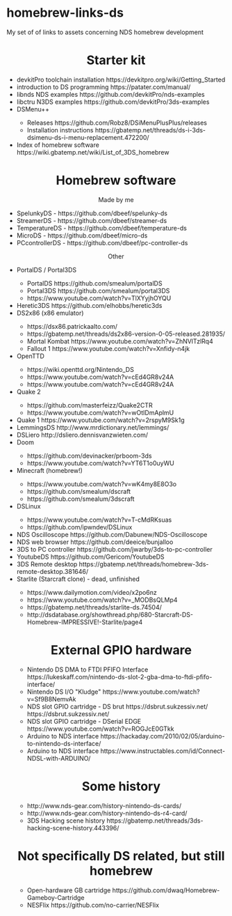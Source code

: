 # homebrew-links-ds
My set of of links to assets concerning NDS homebrew development

<h1 align="center"> Starter kit </h1>

<ul>
  
  <li> devkitPro toolchain installation https://devkitpro.org/wiki/Getting_Started </li>
  <li> introduction to DS programming https://patater.com/manual/ </li>
  <li> libnds NDS examples https://github.com/devkitPro/nds-examples</li>
  <li> libctru N3DS examples https://github.com/devkitPro/3ds-examples </li>
  <li> DSMenu++ </li>
  <ul>
  
  <li> Releases https://github.com/Robz8/DSiMenuPlusPlus/releases </li>
  <li> Installation instructions https://gbatemp.net/threads/ds-i-3ds-dsimenu-ds-i-menu-replacement.472200/ </li> 
  
  </ul>
  
  <li> Index of homebrew software https://wiki.gbatemp.net/wiki/List_of_3DS_homebrew </li>
 
  
</ul>

<h1 align="center"> Homebrew software </h1>

<p align="center"> Made by me </p> 

<ul> 
  
  <li> SpelunkyDS - https://github.com/dbeef/spelunky-ds </li>
  <li> StreamerDS - https://github.com/dbeef/streamer-ds </li>
  <li> TemperatureDS - https://github.com/dbeef/temperature-ds </li>
  <li> MicroDS - https://github.com/dbeef/micro-ds </li>
  <li> PCcontrollerDS - https://github.com/dbeef/pc-controller-ds </li>
  
</ul>

<p align="center"> Other </p>

<ul>

  <li> PortalDS / Portal3DS </li>
  <ul>
    <li> PortalDS https://github.com/smealum/portalDS </li>
    <li> Portal3DS https://github.com/smealum/portal3DS </li>
    <li> https://www.youtube.com/watch?v=TlXYyjhOYQU </li>
  </ul>
  
  <li> Heretic3DS https://github.com/elhobbs/heretic3ds </li>
  <li> DS2x86 (x86 emulator)</li>
  
  <ul>
    <li> https://dsx86.patrickaalto.com/ </li>
    <li> https://gbatemp.net/threads/ds2x86-version-0-05-released.281935/ </li>
    <li> Mortal Kombat https://www.youtube.com/watch?v=ZhNVlTzlRq4 </li>
    <li> Fallout 1 https://www.youtube.com/watch?v=Xnfidy-n4jk </li>
  </ul>

  <li> OpenTTD </li>
  <ul>
    <li> https://wiki.openttd.org/Nintendo_DS </li>
    <li> https://www.youtube.com/watch?v=cEd4GR8v24A </li>
    <li> https://www.youtube.com/watch?v=cEd4GR8v24A </li>
  </ul>

  <li> Quake 2 </li>
  <ul>
    <li> https://github.com/masterfeizz/Quake2CTR </li>
    <li> https://www.youtube.com/watch?v=wOtIDmAplmU </li>
  </ul>

  <li> Quake 1 https://www.youtube.com/watch?v=2rspyM9Sk1g</li>
  <li> LemmingsDS http://www.mrdictionary.net/lemmings/ </li>
  <li> DSLiero http://dsliero.dennisvanzwieten.com/ </li>
  
  <li> Doom </li>
  <ul>
    <li> https://github.com/devinacker/prboom-3ds </li>
    <li> https://www.youtube.com/watch?v=YT6T1o0uyWU </li>
  </ul>
  
  <li> Minecraft (homebrew!) </li>
  <ul>
    <li> https://www.youtube.com/watch?v=wK4my8E8O3o </li>
    <li> https://github.com/smealum/dscraft </li>
    <li> https://github.com/smealum/3dscraft </li>
  </ul>
  
  <li> DSLinux </li>
 
  <ul>
    <li> https://www.youtube.com/watch?v=T-cMdRKsuas </li>
    <li> https://github.com/ipwndev/DSLinux </li>
  </ul>

  <li> NDS Oscilloscope https://github.com/Dabunew/NDS-Oscilloscope </li>
  <li> NDS web browser https://github.com/deeice/bunjalloo</li>
  <li> 3DS to PC controller https://github.com/jwarby/3ds-to-pc-controller </li>
  <li> YoutubeDS https://github.com/Gericom/YoutubeDS </li>
  <li> 3DS Remote desktop https://gbatemp.net/threads/homebrew-3ds-remote-desktop.381646/ </li>
  
  <li> Starlite (Starcraft clone) - dead, unfinished </li>
  <ul>
    <li> https://www.dailymotion.com/video/x2po6nz </li>
    <li> https://www.youtube.com/watch?v=_MODBsQLMp4 </li>
    <li> https://gbatemp.net/threads/starlite-ds.74504/ </li>
    <li> http://dsdatabase.org/showthread.php/680-Starcraft-DS-Homebrew-IMPRESSIVE!-Starlite/page4 </li>
  </ul>


<h1 align="center"> External GPIO hardware </h1>

<ul>
  
  <li> Nintendo DS DMA to FTDI PFIFO Interface https://lukeskaff.com/nintendo-ds-slot-2-gba-dma-to-ftdi-pfifo-interface/ </li>
  <li> Nintendo DS I/O "Kludge" https://www.youtube.com/watch?v=Sf9B8NemvAk </li>
  <li> NDS slot GPIO cartridge - DS brut https://dsbrut.sukzessiv.net/ https://dsbrut.sukzessiv.net/ </li>
  <li> NDS slot GPIO cartridge - DSerial EDGE  https://www.youtube.com/watch?v=ROGJcE0GTkk </li>
  <li> Arduino to NDS interface https://hackaday.com/2010/02/05/arduino-to-nintendo-ds-interface/ </li>
  <li> Arduino to NDS interface https://www.instructables.com/id/Connect-NDSL-with-ARDUINO/ </li>

</ul>

<h1 align="center"> Some history </h1>

<ul>
  <li> http://www.nds-gear.com/history-nintendo-ds-cards/ </li>
  <li> http://www.nds-gear.com/history-nintendo-ds-r4-card/ </li>   
  <li> 3DS Hacking scene history https://gbatemp.net/threads/3ds-hacking-scene-history.443396/ </li>
  
</ul>

<h1 align="center"> Not specifically DS related, but still homebrew </h1>

<ul>
  
  <li> Open-hardware GB cartridge https://github.com/dwaq/Homebrew-Gameboy-Cartridge</li>
  <li> NESFlix https://github.com/no-carrier/NESFlix </li>
</ul>
